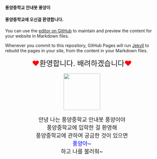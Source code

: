 #### 풍양중학교 안내봇 풍양이
#### 풍양중학교에 오신걸 환영합니다. 

You can use the [editor on GitHub](https://github.com/choims8987/pyhelper/edit/gh-pages/index.md) to maintain and preview the content for your website in Markdown files.

Whenever you commit to this repository, GitHub Pages will run [Jekyll](https://jekyllrb.com/) to rebuild the pages in your site, from the content in your Markdown files.



<center><font size=5><font color="red">♥</font>환영합니다. 배려하겠습니다<font color="red">♥</font></font></center>
<br>
<center><img src="https://user-images.githubusercontent.com/80456991/118447827-3163cc00-b72c-11eb-81dc-14e0351dd393.png" width=120></center>
<br>



<center><font size=4>안녕 나는 풍양중학교 안내봇 풍양이야 </font></center>
<center><font size=4> 풍양중학교에 입학한 걸 환영해</font></center>
  <center><font size=4> 풍양중학교에 관하여 궁금한 것이 있으면 </font></center>
    <center><font color=blue size=4> 풍양아~</font></center>
      <center><font size=4>하고 나를 불러줘~</font></center><br>



